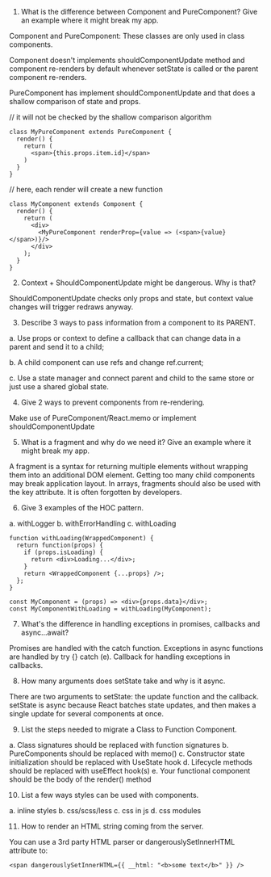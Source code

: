 1. What is the difference between Component and PureComponent? Give
an example where it might break my app.

Component and PureComponent: These classes are only used in class components. 

Component doesn't implements shouldComponentUpdate method and component re-renders by default whenever setState is called or the parent component re-renders. 

PureComponent has implement shouldComponentUpdate and that does a shallow comparison of state and props.

// it will not be checked by the shallow comparison algorithm
```
class MyPureComponent extends PureComponent {
  render() {
    return (
      <span>{this.props.item.id}</span>
    )
  }
}
```

// here, each render will create a new function
```
class MyComponent extends Component {
  render() {
    return (
      <div>
        <MyPureComponent renderProp={value => (<span>{value}</span>)}/>
      </div>
    );
  }
}
```
2. Context + ShouldComponentUpdate might be dangerous. Why is that?

ShouldComponentUpdate checks only props and state, but context value changes will trigger redraws anyway.

3. Describe 3 ways to pass information from a component to its PARENT.

a. Use props or context to define a callback that can change data in a parent and send it to a child;

b. A child component can use refs and change ref.current;

c. Use a state manager and connect parent and child to the same store or just use a shared global state.

4. Give 2 ways to prevent components from re-rendering.

Make use of PureComponent/React.memo or implement shouldComponentUpdate

5. What is a fragment and why do we need it? Give an example where it might
break my app.

A fragment is a syntax for returning multiple elements without wrapping them into an additional DOM element. Getting too many child components may break application layout. In arrays, fragments should also be used with the key attribute. It is often forgotten by developers.

6. Give 3 examples of the HOC pattern.

a. withLogger
b. withErrorHandling
c. withLoading

```
function withLoading(WrappedComponent) {
  return function(props) {
    if (props.isLoading) {
      return <div>Loading...</div>;
    }
    return <WrappedComponent {...props} />;
  };
}

const MyComponent = (props) => <div>{props.data}</div>;
const MyComponentWithLoading = withLoading(MyComponent);
```

7. What's the difference in handling exceptions in promises, callbacks
and async...await?

Promises are handled with the catch function.
Exceptions in async functions are handled by try {} catch (e).
Callback for handling exceptions in callbacks.

8. How many arguments does setState take and why is it async.

There are two arguments to setState: the update function and the callback. setState is async because React batches state updates, and then makes a single update for several components at once.

9. List the steps needed to migrate a Class to Function Component.

a. Class signatures should be replaced with function signatures
b. PureComponents should be replaced with memo()
c. Constructor state initialization should be replaced with UseState hook
d. Lifecycle methods should be replaced with useEffect hook(s)
e. Your functional component should be the body of the render() method

10. List a few ways styles can be used with components.

a. inline styles
b. css/scss/less
c. css in js
d. css modules

11. How to render an HTML string coming from the server.

You can use a 3rd party HTML parser or dangerouslySetInnerHTML attribute to:
```
<span dangerouslySetInnerHTML={{ __html: "<b>some text</b>" }} />
```